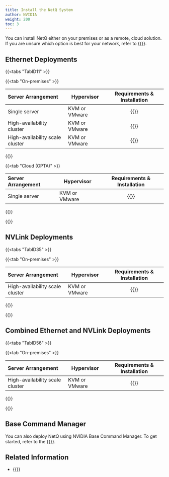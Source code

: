 ```yaml
---
title: Install the NetQ System
author: NVIDIA
weight: 200
toc: 3
---
```

You can install NetQ either on your premises or as a remote, cloud solution. If you are unsure which option is best for your network, refer to {{<link title="Before You Install" text="Before You Install">}}.


## Ethernet Deployments

{{<tabs "TabID11" >}}

{{<tab "On-premises" >}}

| Server Arrangement | Hypervisor | Requirements & Installation |
| :--- | --- | :---: |
| Single server | KVM or VMware | {{<link title="Set Up Your Virtual Machine for a Single On-premises Server" text="Start install">}} |
| High-availability cluster | KVM or VMware | {{<link title="Set Up Your Virtual Machine for an On-premises HA Server Cluster" text="Start install">}} |
| High-availability scale cluster | KVM or VMware | {{<link title="Set Up Your Virtual Machine for an On-premises HA Scale Cluster" text="Start install">}} |

{{</tab>}}

{{<tab "Cloud (OPTA)" >}}

| Server Arrangement | Hypervisor | Requirements & Installation |
| :--- | --- | :---: |
| Single server | KVM or VMware | {{<link title="Set Up Your Virtual Machine for a Single Cloud Server" text="Start install">}} |

{{</tab>}}

{{</tabs>}}

## NVLink Deployments

{{<tabs "TabID35" >}}

{{<tab "On-premises" >}}

| Server Arrangement | Hypervisor | Requirements & Installation |
| :--- | --- | :---: |
| High-availability scale cluster | KVM or VMware | {{<link title="Install NetQ NVLink" text="Start install">}} |

{{</tab>}}

{{</tabs>}}


## Combined Ethernet and NVLink Deployments

{{<tabs "TabID56" >}}

{{<tab "On-premises" >}}

| Server Arrangement | Hypervisor | Requirements & Installation |
| :--- | --- | :---: |
| High-availability scale cluster | KVM or VMware | {{<link title="Install NetQ NVLink" text="Start install">}} |

{{</tab>}}

{{</tabs>}}

## Base Command Manager

You can also deploy NetQ using NVIDIA Base Command Manager. To get started, refer to the {{<exlink url="https://docs.nvidia.com/base-command-manager/#product-manuals" text="Base Command Manager administrator and containerization manuals">}}.

## Related Information

- {{<link title="Troubleshoot NetQ/#troubleshoot-netq-installation-and-upgrade-issues" text="Troubleshoot NetQ Installation and Upgrade Issues">}}